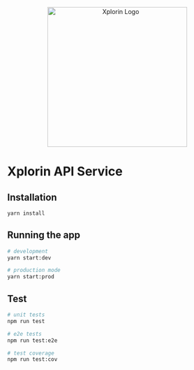<p align="center">
  <a href="http://xplorin.id/" target="blank"><img src="https://adminfe-d.xplorinhub.com/splashscreen-logo.png" width="320" alt="Xplorin Logo" /></a>
</p>

# Xplorin API Service

## Installation

``` bash
yarn install
```

## Running the app

``` bash
# development
yarn start:dev

# production mode
yarn start:prod
```

## Test

``` bash
# unit tests
npm run test

# e2e tests
npm run test:e2e

# test coverage
npm run test:cov
```
